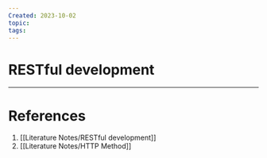 ```yaml
---
Created: 2023-10-02
topic: 
tags:
---
```

# RESTful development


---
# References
1. [[Literature Notes/RESTful development]]
2. [[Literature Notes/HTTP Method]]